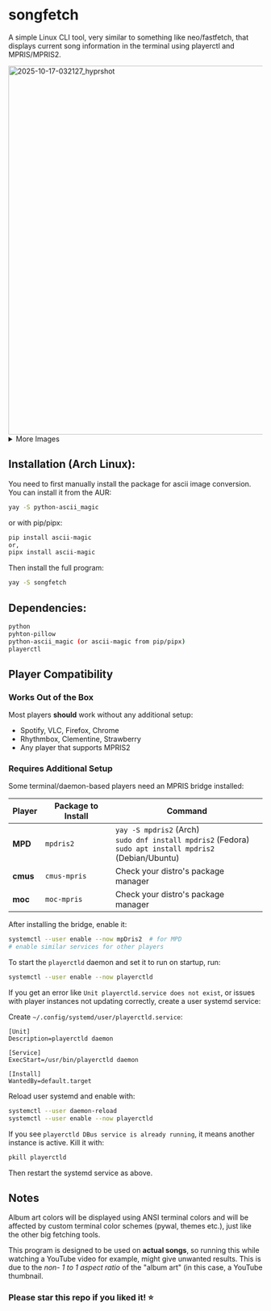# songfetch
A simple Linux CLI tool, very similar to something like neo/fastfetch, that displays current song information in the terminal using playerctl and MPRIS/MPRIS2.

<img width="1186" height="730" alt="2025-10-17-032127_hyprshot" src="https://github.com/user-attachments/assets/761d714a-932d-4c5b-8065-5f6ae9fcb505" />

<details>
  <summary>More Images</summary>
  <img width="2241" height="1400" alt="2025-10-17-031524_hyprshot" src="https://github.com/user-attachments/assets/32ff2ed2-dce1-47f5-b3f7-9aa397152588" />
<img width="2241" height="1401" alt="2025-10-17-031901_hyprshot" src="https://github.com/user-attachments/assets/adf539ad-9fda-4283-99b5-3c7e7f44a834" />
</details>

## Installation (Arch Linux):
You need to first manually install the package for ascii image conversion. You can install it from the AUR:
```bash
yay -S python-ascii_magic
```
or with pip/pipx:
```bash
pip install ascii-magic
or,
pipx install ascii-magic
```
Then install the full program:
```bash
yay -S songfetch
```

## Dependencies:
```bash
python
pyhton-pillow
python-ascii_magic (or ascii-magic from pip/pipx)
playerctl
```

## Player Compatibility

### Works Out of the Box

Most players **should** work without any additional setup:
- Spotify, VLC, Firefox, Chrome
- Rhythmbox, Clementine, Strawberry
- Any player that supports MPRIS2

### Requires Additional Setup

Some terminal/daemon-based players need an MPRIS bridge installed:

| Player | Package to Install | Command |
|--------|-------------------|---------|
| **MPD** | `mpdris2` | `yay -S mpdris2` (Arch)<br>`sudo dnf install mpdris2` (Fedora)<br>`sudo apt install mpdris2` (Debian/Ubuntu)|
| **cmus** | `cmus-mpris` | Check your distro's package manager |
| **moc** | `moc-mpris` | Check your distro's package manager |

After installing the bridge, enable it:
```bash
systemctl --user enable --now mpDris2  # for MPD
# enable similar services for other players
```

To start the `playerctld` daemon and set it to run on startup, run:
```bash
systemctl --user enable --now playerctld
```

If you get an error like `Unit playerctld.service does not exist`, or issues with player instances not updating correctly, create a user systemd service:

Create `~/.config/systemd/user/playerctld.service`:
```
[Unit]
Description=playerctld daemon

[Service]
ExecStart=/usr/bin/playerctld daemon

[Install]
WantedBy=default.target
```

Reload user systemd and enable with:
```bash
systemctl --user daemon-reload
systemctl --user enable --now playerctld
```

If you see `playerctld DBus service is already running`, it means another instance is active. Kill it with:
```bash
pkill playerctld
```
Then restart the systemd service as above.

## Notes
Album art colors will be displayed using ANSI terminal colors and will be affected by custom terminal color schemes (pywal, themes etc.), just like the other big fetching tools.

This program is designed to be used on **actual songs**, so running this while watching a YouTube video for example, might give unwanted results. This is due to the *non- 1 to 1 aspect ratio* of the "album art" (in this case, a YouTube thumbnail.

### Please star this repo if you liked it! ⭐
